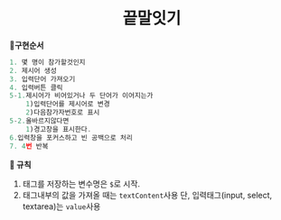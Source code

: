 <h1 align="middle">
    끝말잇기
</h1>

**🚦구현순서**
```js
1. 몇 명이 참가할것인지
2. 제시어 생성
3. 입력단어 가져오기
4. 입력버튼 클릭
5-1.제시어가 비어있거나 두 단어가 이어지는가
    1)입력단어를 제시어로 변경
    2)다음참가자번호로 표시
5-2.올바르지않다면
    1)경고창을 표시한다.
6.입력창을 포커스하고 빈 공백으로 처리
7. 4번 반복
```
**📌 규칙**

1) 태그를 저장하는 변수명은 `$`로 시작.
2) 태그내부의 값을 가져올 때는 `textContent`사용 단, 입력태그(input, select, textarea)는 `value`사용